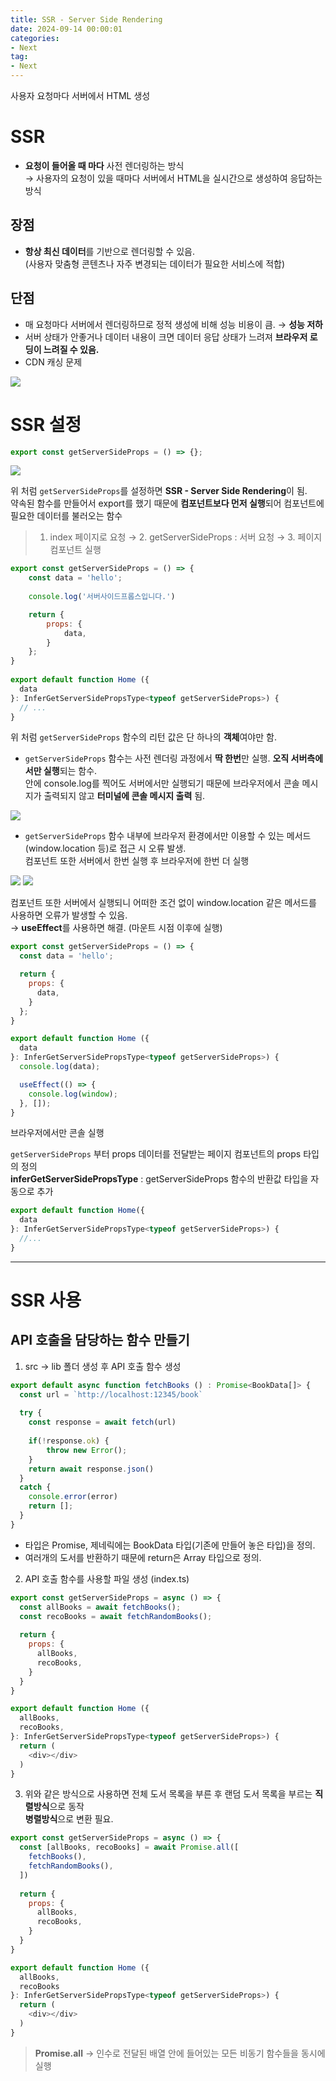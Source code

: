 ```yaml
---
title: SSR - Server Side Rendering
date: 2024-09-14 00:00:01
categories:
- Next
tag:
- Next
---
```


사용자 요청마다 서버에서 HTML 생성<br/>

# SSR
- **요청이 들어올 때 마다** 사전 렌더링하는 방식<br/>
  → 사용자의 요청이 있을 때마다 서버에서 HTML을 실시간으로 생성하여 응답하는 방식

## 장점
- **항상 최신 데이터**를 기반으로 렌더링할 수 있음.<br/>
  (사용자 맞춤형 콘텐츠나 자주 변경되는 데이터가 필요한 서비스에 적합)

## 단점
- 매 요청마다 서버에서 렌더링하므로 정적 생성에 비해 성능 비용이 큼. → **성능 저하**
- 서버 상태가 안좋거나 데이터 내용이 크면 데이터 응답 상태가 느려져 **브라우저 로딩이 느려질 수 있음.**
- CDN 캐싱 문제

![](/assets/images/next/next-ssr-1.png)

# SSR 설정
```javascript
export const getServerSideProps = () => {};
```
![](/assets/images/next/next-ssr-2.png)

위 처럼 `getServerSideProps`를 설정하면 **SSR - Server Side Rendering**이 됨.<br/>
약속된 함수를 만들어서 export를 했기 때문에 **컴포넌트보다 먼저 실행**되어 컴포넌트에 필요한 데이터를 불러오는 함수

> 1. index 페이지로 요청 → 2. getServerSideProps : 서버 요청 → 3. 페이지 컴포넌트 실행

```javascript
export const getServerSideProps = () => {
    const data = 'hello';
    
    console.log('서버사이드프롭스입니다.')

    return {
        props: {
            data,
        }
    };
}
  
export default function Home ({
  data
}: InferGetServerSidePropsType<typeof getServerSideProps>) {
  // ...    
}
```
위 처럼 `getServerSideProps` 함수의 리턴 값은 단 하나의 **객체**여야만 함.

- `getServerSideProps` 함수는 사전 렌더링 과정에서 **딱 한번**만 실행. **오직 서버측에서만 실행**되는 함수.<br/>
  안에 console.log를 찍어도 서버에서만 실행되기 때문에 브라우저에서 콘솔 메시지가 출력되지 않고 **터미널에 콘솔 메시지 출력** 됨.

![](/assets/images/next/next-ssr-3.png)

- `getServerSideProps` 함수 내부에 브라우저 환경에서만 이용할 수 있는 메서드 (window.location 등)로 접근 시 오류 발생.<br/>
  컴포넌트 또한 서버에서 한번 실행 후 브라우저에 한번 더 실행

![](/assets/images/next/next-ssr-4.png)
![](/assets/images/next/next-ssr-5.png)

컴포넌트 또한 서버에서 실행되니 어떠한 조건 없이 window.location 같은 메서드를 사용하면 오류가 발생할 수 있음.<br/>
→ **useEffect**를 사용하면 해결. (마운트 시점 이후에 실행)

```javascript
export const getServerSideProps = () => {
  const data = 'hello';

  return {
    props: {
      data,
    }
  };
}

export default function Home ({
  data
}: InferGetServerSidePropsType<typeof getServerSideProps>) {
  console.log(data);

  useEffect(() => {
    console.log(window);
  }, []);
}
```
브라우저에서만 콘솔 실행

`getServerSideProps` 부터 props 데이터를 전달받는 페이지 컴포넌트의 props 타입의 정의<br/>
**inferGetServerSidePropsType** : getServerSideProps 함수의 반환값 타입을 자동으로 추가
```javascript
export default function Home({
  data
}: InferGetServerSidePropsType<typeof getServerSideProps>) {
  //...
}
```

<hr>

# SSR 사용
## API 호출을 담당하는 함수 만들기
1) src → lib 폴더 생성 후 API 호출 함수 생성

```javascript
export default async function fetchBooks () : Promise<BookData[]> {
  const url = `http://localhost:12345/book`
  
  try {
    const response = await fetch(url)
    
    if(!response.ok) {
        throw new Error();
    }
    return await response.json()
  }
  catch {
    console.error(error)
    return [];
  }
}
```

- 타입은 Promise, 제네릭에는 BookData 타입(기존에 만들어 놓은 타입)을 정의.
- 여러개의 도서를 반환하기 때문에 return은 Array 타입으로 정의.

2) API 호출 함수를 사용할 파일 생성 (index.ts)

```javascript
export const getServerSideProps = async () => {
  const allBooks = await fetchBooks();
  const recoBooks = await fetchRandomBooks();
  
  return {
    props: {
      allBooks,
      recoBooks,
    }
  }
}

export default function Home ({
  allBooks,
  recoBooks,
}: InferGetServerSidePropsType<typeof getServerSideProps>) {
  return (
    <div></div>
  )
}
```

3) 위와 같은 방식으로 사용하면 전체 도서 목록을 부른 후 랜덤 도서 목록을 부르는 **직렬방식**으로 동작<br/>
**병렬방식**으로 변환 필요.

```javascript
export const getServerSideProps = async () => {
  const [allBooks, recoBooks] = await Promise.all([
    fetchBooks(),
    fetchRandomBooks(),
  ])
		
  return {
    props: {
      allBooks,
      recoBooks,
    }
  }
}

export default function Home ({
  allBooks,
  recoBooks
}: InferGetServerSidePropsType<typeof getServerSideProps>) {
  return (
    <div></div>
  )
}
```

> **Promise.all** → 인수로 전달된 배열 안에 들어있는 모든 비동기 함수들을 동시에 실행